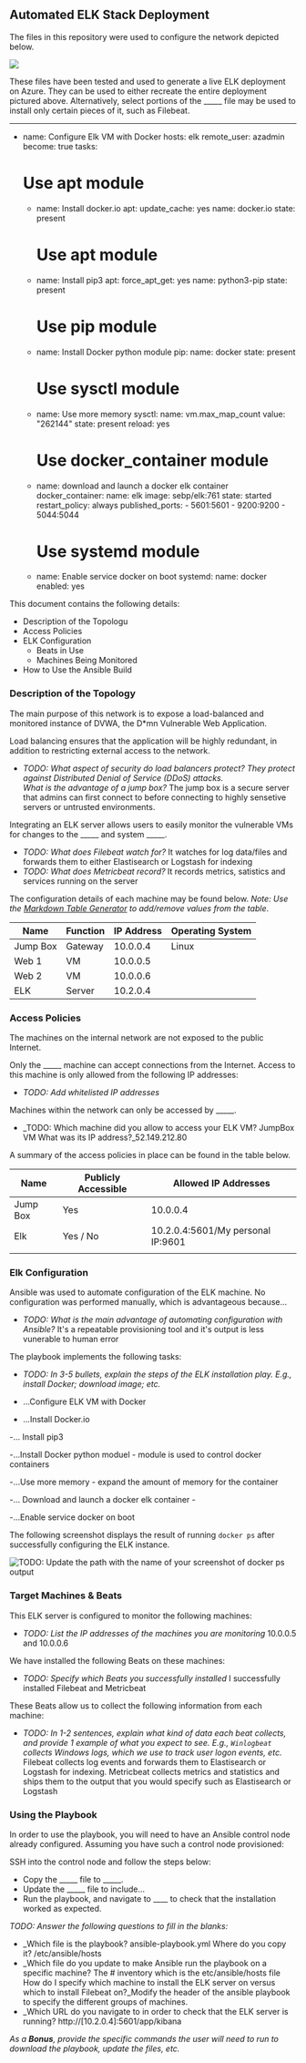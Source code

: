 ## Automated ELK Stack Deployment

The files in this repository were used to configure the network depicted below.

![](Diagram/Diagram.drawio.png)

These files have been tested and used to generate a live ELK deployment on Azure. They can be used to either recreate the entire deployment pictured above. Alternatively, select portions of the _____ file may be used to install only certain pieces of it, such as Filebeat.

  - ---
- name: Configure Elk VM with Docker
  hosts: elk
  remote_user: azadmin
  become: true
  tasks:
    # Use apt module
    - name: Install docker.io
      apt:
        update_cache: yes
        name: docker.io
        state: present
      # Use apt module
    - name: Install pip3
      apt:
        force_apt_get: yes
        name: python3-pip
        state: present
      # Use pip module
    - name: Install Docker python module
      pip:
        name: docker
        state: present
      # Use sysctl module
    - name: Use more memory
      sysctl:
        name: vm.max_map_count
        value: "262144"
        state: present
        reload: yes
      # Use docker_container module
    - name: download and launch a docker elk container
      docker_container:
        name: elk
        image: sebp/elk:761
        state: started
        restart_policy: always
        published_ports:
          - 5601:5601
          - 9200:9200
          - 5044:5044
      # Use systemd module
    - name: Enable service docker on boot
      systemd:
        name: docker
        enabled: yes

This document contains the following details:
- Description of the Topologu
- Access Policies
- ELK Configuration
  - Beats in Use
  - Machines Being Monitored
- How to Use the Ansible Build


### Description of the Topology

The main purpose of this network is to expose a load-balanced and monitored instance of DVWA, the D*mn Vulnerable Web Application.

Load balancing ensures that the application will be highly redundant, in addition to restricting external access to the network.
- _TODO: What aspect of security do load balancers protect? 
They protect against Distributed Denial of Service (DDoS) attacks.  
What is the advantage of a jump box?_
	The jump box is a secure server that admins can first connect to before connecting to highly sensetive servers or untrusted environments.

Integrating an ELK server allows users to easily monitor the vulnerable VMs for changes to the _____ and system _____.
- _TODO: What does Filebeat watch for?_
	It watches for log data/files and forwards them to either Elastisearch or Logstash for indexing 
- _TODO: What does Metricbeat record?_
	It records metrics, satistics and services running on the server

The configuration details of each machine may be found below.
_Note: Use the [Markdown Table Generator](http://www.tablesgenerator.com/markdown_tables) to add/remove values from the table_.

| Name     | Function | IP Address | Operating System |
|----------|----------|------------|------------------|
| Jump Box | Gateway  | 10.0.0.4   | Linux            |
| Web 1     |VM           | 10.0.0.5  | |
| Web 2     |VM          | 10.0.0.6  | 
| ELK           | Server     |  10.2.0.4  |                  

### Access Policies

The machines on the internal network are not exposed to the public Internet. 

Only the _____ machine can accept connections from the Internet. Access to this machine is only allowed from the following IP addresses:
- _TODO: Add whitelisted IP addresses_

Machines within the network can only be accessed by _____.
- _TODO: Which machine did you allow to access your ELK VM? JumpBox VM What was its IP address?_52.149.212.80

A summary of the access policies in place can be found in the table below.

| Name     | Publicly Accessible | Allowed IP Addresses |
|----------|---------------------|----------------------|
| Jump Box | Yes                           | 10.0.0.4    |
| Elk      | Yes / No            | 10.2.0.4:5601/My personal IP:9601 |
|          |                     |                      |

### Elk Configuration

Ansible was used to automate configuration of the ELK machine. No configuration was performed manually, which is advantageous because...
- _TODO: What is the main advantage of automating configuration with Ansible?_
	It's a repeatable provisioning tool and it's output is less vunerable to human error

The playbook implements the following tasks:
- _TODO: In 3-5 bullets, explain the steps of the ELK installation play. E.g., install Docker; download image; etc._
- ...Configure ELK VM with Docker 

- ...Install Docker.io

-... Install pip3

-...Install Docker python moduel - module is used to control docker containers

-...Use more memory - expand the amount of memory for the container

-... Download and launch a docker elk container - 

-...Enable service docker on boot

The following screenshot displays the result of running `docker ps` after successfully configuring the ELK instance.

![TODO: Update the path with the name of your screenshot of docker ps output](Images/docker_ps_output.png)

### Target Machines & Beats
This ELK server is configured to monitor the following machines:
- _TODO: List the IP addresses of the machines you are monitoring_
	10.0.0.5 and 10.0.0.6

We have installed the following Beats on these machines:
- _TODO: Specify which Beats you successfully installed_
	I successfully installed Filebeat and Metricbeat

These Beats allow us to collect the following information from each machine:
- _TODO: In 1-2 sentences, explain what kind of data each beat collects, and provide 1 example of what you expect to see. E.g., `Winlogbeat` collects Windows logs, which we use to track user logon events, etc._
	Filebeat collects log events and forwards them to Elastisearch or Logstash for indexing. Metricbeat collects metrics and statistics and ships them to the output that you would specify such as Elastisearch or Logstash

### Using the Playbook
In order to use the playbook, you will need to have an Ansible control node already configured. Assuming you have such a control node provisioned: 

SSH into the control node and follow the steps below:
- Copy the _____ file to _____.
- Update the _____ file to include...
- Run the playbook, and navigate to ____ to check that the installation worked as expected.

_TODO: Answer the following questions to fill in the blanks:_
- _Which file is the playbook? ansible-playbook.yml Where do you copy it? /etc/ansible/hosts
- _Which file do you update to make Ansible run the playbook on a specific machine? The # inventory which is the etc/ansible/hosts file How do I specify which machine to install the ELK server on versus which to install Filebeat on?_Modify the header of the ansible playbook to specify the different groups of machines. 
- _Which URL do you navigate to in order to check that the ELK server is running? http://[10.2.0.4]:5601/app/kibana

_As a **Bonus**, provide the specific commands the user will need to run to download the playbook, update the files, etc._
